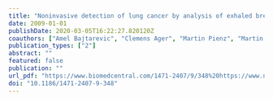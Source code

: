```yaml
---
title: "Noninvasive detection of lung cancer by analysis of exhaled breath."
date: 2009-01-01
publishDate: 2020-03-05T16:22:27.820120Z
coauthors: ["Amel Bajtarevic", "Clemens Ager", "Martin Pienz", "Martin Klieber", "Konrad Eugen Schwarz", "Magdalena Ligor", "Tomasz Ligor", "Wojciech Filipiak", "Hubert Denz", "Michael Fiegl", "Wolfgang Hilbe", "Wolfgang Weiss", "Peter Lukas", "Herbert Jamnig", "Martin Hackl", "Alfred Haidenberger", "Bogusław Buszewski", "Wolfram Miekisch", "Jochen K. Schubert", "Anton Amann"]
publication_types: ["2"]
abstract: ""
featured: false
publication: ""
url_pdf: "https://www.biomedcentral.com/1471-2407/9/348%20https://www.ncbi.nlm.nih.gov/pubmed/19788722%20http://www.biomedcentral.com/1471-2407/9/348%20http://www.pubmedcentral.nih.gov/articlerender.fcgi?artid=2761408%7B%5C&%7Dtool=pmcentrez%7B%5C&%7Drendertype=abstract"
doi: "10.1186/1471-2407-9-348"
---
```


